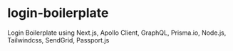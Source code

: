 # login-boilerplate
Login Boilerplate using Next.js, Apollo Client, GraphQL, Prisma.io, Node.js, Tailwindcss, SendGrid, Passport.js
